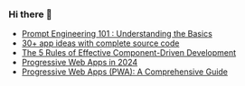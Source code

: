 ### Hi there 👋
<!-- daily.dev BOOKMARKS:START -->
- [Prompt Engineering 101 : Understanding the Basics](https://app.daily.dev/posts/3visL6DqZ?utm_source=rss&utm_medium=bookmarks&utm_campaign=mBzS9yGu2kYgKY4tuhxYN)
- [30+ app ideas with complete source code](https://app.daily.dev/posts/qdWRHaJeR?utm_source=rss&utm_medium=bookmarks&utm_campaign=mBzS9yGu2kYgKY4tuhxYN)
- [The 5 Rules of Effective Component-Driven Development](https://app.daily.dev/posts/db9UVUn1e?utm_source=rss&utm_medium=bookmarks&utm_campaign=mBzS9yGu2kYgKY4tuhxYN)
- [Progressive Web Apps in 2024](https://app.daily.dev/posts/NWaueWuF0?utm_source=rss&utm_medium=bookmarks&utm_campaign=mBzS9yGu2kYgKY4tuhxYN)
- [Progressive Web Apps &lpar;PWA&rpar;: A Comprehensive Guide](https://app.daily.dev/posts/fY4sreTHQ?utm_source=rss&utm_medium=bookmarks&utm_campaign=mBzS9yGu2kYgKY4tuhxYN)
<!-- daily.dev BOOKMARKS:END -->
<!--
**nirmal-patel-s/nirmal-patel-s** is a ✨ _special_ ✨ repository because its `README.md` (this file) appears on your GitHub profile.

Here are some ideas to get you started:

- 🔭 I’m currently working on ...
- 🌱 I’m currently learning ...
- 👯 I’m looking to collaborate on ...
- 🤔 I’m looking for help with ...
- 💬 Ask me about ...
- 📫 How to reach me: ...
- 😄 Pronouns: ...
- ⚡ Fun fact: ...
-->

